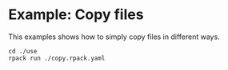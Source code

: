 # Example: Copy files
This examples shows how to simply copy files in different ways.

```
cd ./use
rpack run ./copy.rpack.yaml
```
